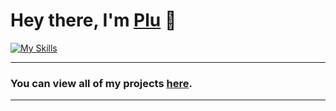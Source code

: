 # Hey there, I'm [Plu](https://github.com/proxyplu) 👋

[![My Skills](https://skillicons.dev/icons?i=js,lua,eclipse,powershell,vscode)](https://skillicons.dev)

<hr>

### You can view all of my projects [here](https://github.com/proxyplu?tab=repositories).

<hr>


